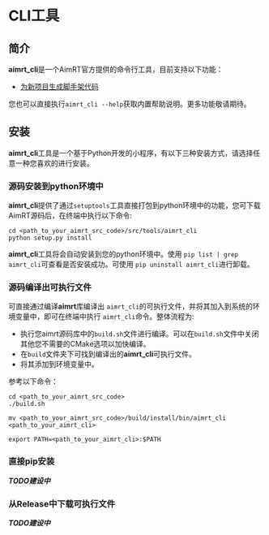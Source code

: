 
# CLI工具


## 简介

**aimrt_cli**是一个AimRT官方提供的命令行工具，目前支持以下功能：

- [为新项目生成脚手架代码](./gen_prj.md)

您也可以直接执行`aimrt_cli --help`获取内置帮助说明。更多功能敬请期待。


## 安装
**aimrt_cli**工具是一个基于Python开发的小程序，有以下三种安装方式，请选择任意一种您喜欢的进行安装。


### 源码安装到python环境中
**aimrt_cli**提供了通过`setuptools`工具直接打包到python环境中的功能，您可下载AimRT源码后，在终端中执行以下命令:
```
cd <path_to_your_aimrt_src_code>/src/tools/aimrt_cli
python setup.py install
```
**aimrt_cli**工具将会自动安装到您的python环境中。使用 `pip list | grep aimrt_cli`可查看是否安装成功。可使用 `pip uninstall aimrt_cli`进行卸载。


### 源码编译出可执行文件
可直接通过编译**aimrt**库编译出 `aimrt_cli`的可执行文件，并将其加入到系统的环境变量中，即可在终端中执行 `aimrt_cli`命令。整体流程为:
- 执行您aimrt源码库中的`build.sh`文件进行编译。可以在`build.sh`文件中关闭其他您不需要的CMake选项以加快编译。
- 在`build`文件夹下可找到编译出的**aimrt_cli**可执行文件。
- 将其添加到环境变量中。

参考以下命令：
```
cd <path_to_your_aimrt_src_code>
./build.sh

mv <path_to_your_aimrt_src_code>/build/install/bin/aimrt_cli <path_to_your_aimrt_cli>

export PATH=<path_to_your_aimrt_cli>:$PATH
```

### 直接pip安装

***TODO建设中***

### 从Release中下载可执行文件

***TODO建设中***

